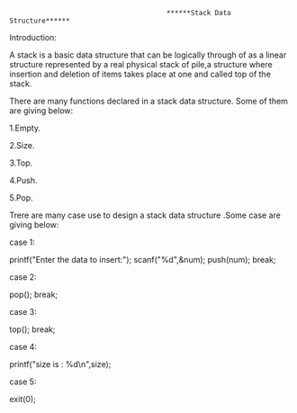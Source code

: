                                            ******Stack Data Structure******
                                           
Introduction:

A stack is a basic data structure that can be logically through of as a linear structure represented by a real physical stack of pile,a structure where insertion and deletion of items takes place at one and called top of the stack.

There are many functions declared in a stack data structure. Some of them are giving below:

1.Empty.

2.Size.

3.Top.

4.Push.

5.Pop.

Trere are many case use to design a stack data structure .Some case are giving below:

case 1:

printf("Enter the data to insert:");
scanf("%d",&num);
push(num);
break;

case 2:

pop();
break;

case 3:

top();
break;

case 4:

printf("size is : %d\n",size);

case 5:

exit(0);




